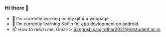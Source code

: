 ### Hi there 👋
- 🔭 I’m currently working on my github webpage
- 🌱 I’m currently learning Kotlin for app devlopment on android.
- 📫 How to reach me: 
Gmail :- Sangrish.saigiridhar2021@vitstudent.ac.in
<!--
**SangrishS/Sangrishs** is a ✨ _special_ ✨ repository because its `README.md` (this file) appears on your GitHub profile.

Here are some ideas to get you started:

- 🔭 I’m currently working on ...
- 🌱 I’m currently learning ...
- 👯 I’m looking to collaborate on ...
- 🤔 I’m looking for help with ...
- 💬 Ask me about ...
- 📫 How to reach me: ...
- 😄 Pronouns: ...
- ⚡ Fun fact: ...
-->
